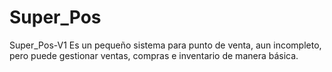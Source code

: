 # Super_Pos
Super_Pos-V1
Es un pequeño sistema para punto de venta, aun incompleto, pero puede gestionar ventas, compras e inventario de manera básica.
